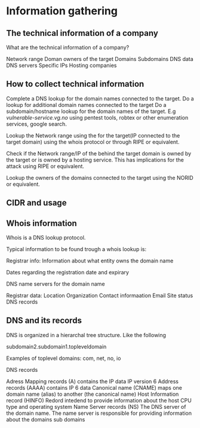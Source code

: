 # Information gathering

## The technical information of a company
What are the technical information of a company?

Network range
Doman owners of the target
Domains
Subdomains
DNS data
DNS servers 
Specific IPs
Hosting companies


## How to collect technical information

Complete a DNS lookup for the domain names connected to the target.
Do a lookup for additional domain names connected to the target
Do a subdomain/hostname lookup for the domain names of the target. E.g 
*vulnerable-service.vg.no*
using pentest tools, robtex or other enumeration services, google search.

Lookup the Network range using the for the target(IP connected to the target domain) using the whois protocol or through RIPE or equivalent.

Check if the Network range/IP of the behind the target domain is owned by the target or is owned by a hosting service. This has implications for the attack using RIPE or equivalent.

Lookup the owners of the domains connected to the target using the NORID or equivalent.

## CIDR and usage

## Whois information

Whois is a DNS lookup protocol.

Typical information to be found trough a whois lookup is:

Registrar info: Information about what entity owns the domain name

Dates regarding the registration date and expirary

DNS name servers for the domain name

Registrar data:
    Location
    Organization 
    Contact informaation
    Email
    Site status
    DNS records

## DNS and its records

DNS is organized in a hierarchal tree structure. Like the following

subdomain2.subdomain1.topleveldomain

Examples of toplevel domains: com, net, no, io

DNS records

Adress Mapping records (A) contains the IP data
IP version 6 Address records (AAAA) contains IP 6 data
Canonical name (CNAME) maps one domain name (alias) to another (the canonical name)
Host Information record (HINFO) Redord intedend to provide information about the host CPU type and operating system
Name Server records (NS) The DNS server of the domain name. The name server is responsible for providing information about the domains sub domains